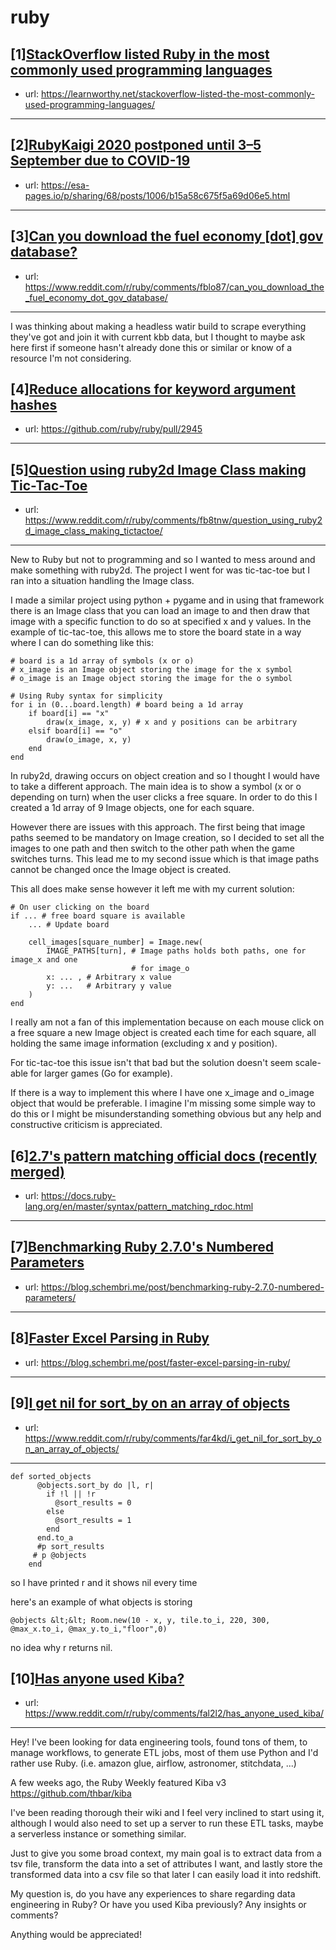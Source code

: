 # ruby
## [1][StackOverflow listed Ruby in the most commonly used programming languages](https://www.reddit.com/r/ruby/comments/fbsvvy/stackoverflow_listed_ruby_in_the_most_commonly/)
- url: https://learnworthy.net/stackoverflow-listed-the-most-commonly-used-programming-languages/
---

## [2][RubyKaigi 2020 postponed until 3–5 September due to COVID-19](https://www.reddit.com/r/ruby/comments/fbewtn/rubykaigi_2020_postponed_until_35_september_due/)
- url: https://esa-pages.io/p/sharing/68/posts/1006/b15a58c675f5a69d06e5.html
---

## [3][Can you download the fuel economy [dot] gov database?](https://www.reddit.com/r/ruby/comments/fblo87/can_you_download_the_fuel_economy_dot_gov_database/)
- url: https://www.reddit.com/r/ruby/comments/fblo87/can_you_download_the_fuel_economy_dot_gov_database/
---
I was thinking about making a headless watir build to scrape everything they've got and join it with current kbb data, but I thought to maybe ask here first if someone hasn't already done this or similar or know of a resource I'm not considering.
## [4][Reduce allocations for keyword argument hashes](https://www.reddit.com/r/ruby/comments/fb2e6u/reduce_allocations_for_keyword_argument_hashes/)
- url: https://github.com/ruby/ruby/pull/2945
---

## [5][Question using ruby2d Image Class making Tic-Tac-Toe](https://www.reddit.com/r/ruby/comments/fb8tnw/question_using_ruby2d_image_class_making_tictactoe/)
- url: https://www.reddit.com/r/ruby/comments/fb8tnw/question_using_ruby2d_image_class_making_tictactoe/
---
New to Ruby but not to programming and so I wanted to mess around and make something with ruby2d. The project I went for was tic-tac-toe but I ran into a situation handling the Image class. 

I made a similar project using python + pygame and in using that framework there is an Image class that you can load an image to and then draw that image with a specific function to do so at specified x and y values. In the example of tic-tac-toe, this allows me to store the board state in a way where I can do something like this:

    # board is a 1d array of symbols (x or o)
    # x_image is an Image object storing the image for the x symbol
    # o_image is an Image object storing the image for the o symbol
    
    # Using Ruby syntax for simplicity
    for i in (0...board.length) # board being a 1d array
        if board[i] == "x"
            draw(x_image, x, y) # x and y positions can be arbitrary
        elsif board[i] == "o"
            draw(o_image, x, y)
        end
    end

In ruby2d, drawing occurs on object creation and so I thought I would have to take a different approach. The main idea is to show a symbol (x or o depending on turn) when the user clicks a free square. In order to do this I created a 1d array of 9 Image objects, one for each square.

However there are issues with this approach. The first being that image paths seemed to be mandatory on Image creation, so I decided to set all the images to one path and then switch to the other path when the game switches turns. This lead me to my second issue which is that image paths cannot be changed once the Image object is created.

This all does make sense however it left me with my current solution:

    # On user clicking on the board
    if ... # free board square is available
        ... # Update board
        
        cell_images[square_number] = Image.new(
            IMAGE_PATHS[turn], # Image paths holds both paths, one for image_x and one
                               # for image_o
            x: ... , # Arbitrary x value
            y: ...   # Arbitrary y value
        )
    end

I really am not a fan of this implementation because on each mouse click on a free square a new Image object is created each time for each square, all holding the same image information (excluding x and y position).

For tic-tac-toe this issue isn't that bad but the solution doesn't seem scale-able for larger games (Go for example).

If there is a way to implement this where I have one x\_image and o\_image object that would be preferable. I imagine I'm missing some simple way to do this or I might be misunderstanding something obvious but any help and constructive criticism is appreciated.
## [6][2.7's pattern matching official docs (recently merged)](https://www.reddit.com/r/ruby/comments/favshb/27s_pattern_matching_official_docs_recently_merged/)
- url: https://docs.ruby-lang.org/en/master/syntax/pattern_matching_rdoc.html
---

## [7][Benchmarking Ruby 2.7.0's Numbered Parameters](https://www.reddit.com/r/ruby/comments/fat90p/benchmarking_ruby_270s_numbered_parameters/)
- url: https://blog.schembri.me/post/benchmarking-ruby-2.7.0-numbered-parameters/
---

## [8][Faster Excel Parsing in Ruby](https://www.reddit.com/r/ruby/comments/faszl8/faster_excel_parsing_in_ruby/)
- url: https://blog.schembri.me/post/faster-excel-parsing-in-ruby/
---

## [9][I get nil for sort_by on an array of objects](https://www.reddit.com/r/ruby/comments/far4kd/i_get_nil_for_sort_by_on_an_array_of_objects/)
- url: https://www.reddit.com/r/ruby/comments/far4kd/i_get_nil_for_sort_by_on_an_array_of_objects/
---
    def sorted_objects
          @objects.sort_by do |l, r|
            if !l || !r
              @sort_results = 0
            else
              @sort_results = 1
            end
          end.to_a
          #p sort_results
         # p @objects
        end

so I have printed r and it shows nil every time

here's an example of what objects is storing  


    @objects &lt;&lt; Room.new(10 - x, y, tile.to_i, 220, 300, @max_x.to_i, @max_y.to_i,"floor",0)

no idea why r returns nil.
## [10][Has anyone used Kiba?](https://www.reddit.com/r/ruby/comments/fal2l2/has_anyone_used_kiba/)
- url: https://www.reddit.com/r/ruby/comments/fal2l2/has_anyone_used_kiba/
---
Hey! I've been looking for data engineering tools, found tons of them, to manage workflows, to generate ETL jobs, most of them use Python and I'd rather use Ruby. (i.e. amazon glue, airflow, astronomer, stitchdata, ...)

A few weeks ago, the Ruby Weekly featured Kiba v3 https://github.com/thbar/kiba 

I've been reading thorough their wiki and I feel very inclined to start using it, although I would also need to set up a server to run these ETL tasks, maybe a serverless instance or something similar. 

Just to give you some broad context, my main goal is to extract data from a tsv file, transform the data into a set of attributes I want, and lastly store the transformed data into a csv file so that later I can easily load it into redshift.

My question is, do you have any experiences to share regarding data engineering in Ruby? Or have you used Kiba previously? Any insights or comments? 

Anything would be appreciated!
